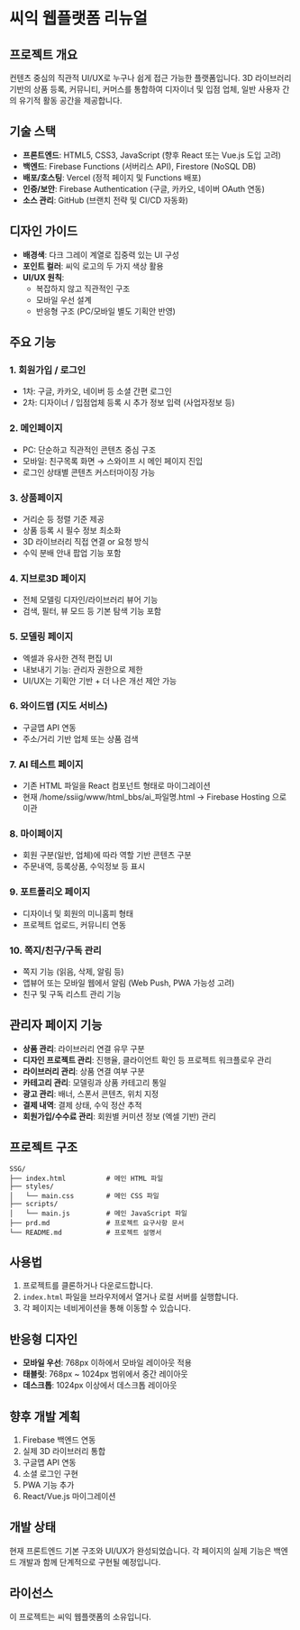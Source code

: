 # 씨익 웹플랫폼 리뉴얼

## 프로젝트 개요
컨텐츠 중심의 직관적 UI/UX로 누구나 쉽게 접근 가능한 플랫폼입니다.
3D 라이브러리 기반의 상품 등록, 커뮤니티, 커머스를 통합하여 디자이너 및 입점 업체, 일반 사용자 간의 유기적 활동 공간을 제공합니다.

## 기술 스택
- **프론트엔드**: HTML5, CSS3, JavaScript (향후 React 또는 Vue.js 도입 고려)
- **백엔드**: Firebase Functions (서버리스 API), Firestore (NoSQL DB)
- **배포/호스팅**: Vercel (정적 페이지 및 Functions 배포)
- **인증/보안**: Firebase Authentication (구글, 카카오, 네이버 OAuth 연동)
- **소스 관리**: GitHub (브랜치 전략 및 CI/CD 자동화)

## 디자인 가이드
- **배경색**: 다크 그레이 계열로 집중력 있는 UI 구성
- **포인트 컬러**: 씨익 로고의 두 가지 색상 활용
- **UI/UX 원칙**: 
  - 복잡하지 않고 직관적인 구조
  - 모바일 우선 설계
  - 반응형 구조 (PC/모바일 별도 기획안 반영)

## 주요 기능

### 1. 회원가입 / 로그인
- 1차: 구글, 카카오, 네이버 등 소셜 간편 로그인
- 2차: 디자이너 / 입점업체 등록 시 추가 정보 입력 (사업자정보 등)

### 2. 메인페이지
- PC: 단순하고 직관적인 콘텐츠 중심 구조
- 모바일: 친구목록 화면 → 스와이프 시 메인 페이지 진입
- 로그인 상태별 콘텐츠 커스터마이징 가능

### 3. 상품페이지
- 거리순 등 정렬 기준 제공
- 상품 등록 시 필수 정보 최소화
- 3D 라이브러리 직접 연결 or 요청 방식
- 수익 분배 안내 팝업 기능 포함

### 4. 지브로3D 페이지
- 전체 모델링 디자인/라이브러리 뷰어 기능
- 검색, 필터, 뷰 모드 등 기본 탐색 기능 포함

### 5. 모델링 페이지
- 엑셀과 유사한 견적 편집 UI
- 내보내기 기능: 관리자 권한으로 제한
- UI/UX는 기획안 기반 + 더 나은 개선 제안 가능

### 6. 와이드맵 (지도 서비스)
- 구글맵 API 연동
- 주소/거리 기반 업체 또는 상품 검색

### 7. AI 테스트 페이지
- 기존 HTML 파일을 React 컴포넌트 형태로 마이그레이션
- 현재 /home/ssiig/www/html_bbs/ai_파일명.html → Firebase Hosting 으로 이관

### 8. 마이페이지
- 회원 구분(일반, 업체)에 따라 역할 기반 콘텐츠 구분
- 주문내역, 등록상품, 수익정보 등 표시

### 9. 포트폴리오 페이지
- 디자이너 및 회원의 미니홈피 형태
- 프로젝트 업로드, 커뮤니티 연동

### 10. 쪽지/친구/구독 관리
- 쪽지 기능 (읽음, 삭제, 알림 등)
- 앱뷰어 또는 모바일 웹에서 알림 (Web Push, PWA 가능성 고려)
- 친구 및 구독 리스트 관리 기능

## 관리자 페이지 기능
- **상품 관리**: 라이브러리 연결 유무 구분
- **디자인 프로젝트 관리**: 진행율, 클라이언트 확인 등 프로젝트 워크플로우 관리
- **라이브러리 관리**: 상품 연결 여부 구분
- **카테고리 관리**: 모델링과 상품 카테고리 통일
- **광고 관리**: 배너, 스폰서 콘텐츠, 위치 지정
- **결제 내역**: 결제 상태, 수익 정산 추적
- **회원가입/수수료 관리**: 회원별 커미션 정보 (엑셀 기반) 관리

## 프로젝트 구조
```
SSG/
├── index.html          # 메인 HTML 파일
├── styles/
│   └── main.css        # 메인 CSS 파일
├── scripts/
│   └── main.js         # 메인 JavaScript 파일
├── prd.md              # 프로젝트 요구사항 문서
└── README.md           # 프로젝트 설명서
```

## 사용법
1. 프로젝트를 클론하거나 다운로드합니다.
2. `index.html` 파일을 브라우저에서 열거나 로컬 서버를 실행합니다.
3. 각 페이지는 네비게이션을 통해 이동할 수 있습니다.

## 반응형 디자인
- **모바일 우선**: 768px 이하에서 모바일 레이아웃 적용
- **태블릿**: 768px ~ 1024px 범위에서 중간 레이아웃
- **데스크톱**: 1024px 이상에서 데스크톱 레이아웃

## 향후 개발 계획
1. Firebase 백엔드 연동
2. 실제 3D 라이브러리 통합
3. 구글맵 API 연동
4. 소셜 로그인 구현
5. PWA 기능 추가
6. React/Vue.js 마이그레이션

## 개발 상태
현재 프론트엔드 기본 구조와 UI/UX가 완성되었습니다. 
각 페이지의 실제 기능은 백엔드 개발과 함께 단계적으로 구현될 예정입니다.

## 라이선스
이 프로젝트는 씨익 웹플랫폼의 소유입니다. 